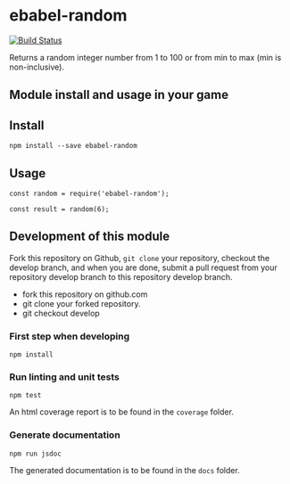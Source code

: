 # ebabel-random
[![Build Status](https://travis-ci.org/ebabel-eu/ebabel-random.svg?branch=master)](https://travis-ci.org/ebabel-eu/ebabel-random)

Returns a random integer number from 1 to 100 or from min to max (min is non-inclusive).

## Module install and usage in your game

## Install
```
npm install --save ebabel-random
```

## Usage
```
const random = require('ebabel-random');

const result = random(6);
```

## Development of this module
Fork this repository on Github, `git clone` your repository, checkout the develop branch, and when you are done, submit a pull request from your repository develop branch to this repository develop branch.

* fork this repository on github.com
* git clone your forked repository.
* git checkout develop

### First step when developing
```
npm install
```

### Run linting and unit tests
```
npm test
```

An html coverage report is to be found in the `coverage` folder.

### Generate documentation
```
npm run jsdoc
```

The generated documentation is to be found in the `docs` folder.
